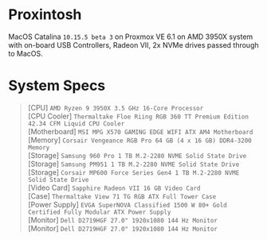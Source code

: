 # Proxintosh
MacOS Catalina `10.15.5 beta 3` on Proxmox VE 6.1 on AMD 3950X system with on-board USB Controllers, Radeon VII, 2x NVMe drives passed through to MacOS.

# System Specs
>   [CPU] `AMD Ryzen 9 3950X 3.5 GHz 16-Core Processor`  
>   [CPU Cooler] `Thermaltake Floe Riing RGB 360 TT Premium Edition 42.34 CFM Liquid CPU Cooler`  
>   [Motherboard] `MSI MPG X570 GAMING EDGE WIFI ATX AM4 Motherboard`  
>   [Memory] `Corsair Vengeance RGB Pro 64 GB (4 x 16 GB) DDR4-3200 Memory`  
>   [Storage] `Samsung 960 Pro 1 TB M.2-2280 NVME Solid State Drive`  
>   [Storage] `Samsung PM951 1 TB M.2-2280 NVME Solid State Drive`  
>   [Storage] `Corsair MP600 Force Series Gen4 1 TB M.2-2280 NVME Solid State Drive`   
>   [Video Card] `Sapphire Radeon VII 16 GB Video Card`  
>   [Case] `Thermaltake View 71 TG RGB ATX Full Tower Case`  
>   [Power Supply] `EVGA SuperNOVA Classified 1500 W 80+ Gold Certified Fully Modular ATX Power Supply`  
>   [Monitor] `Dell D2719HGF 27.0" 1920x1080 144 Hz Monitor`  
>   [Monitor] `Dell D2719HGF 27.0" 1920x1080 144 Hz Monitor`  